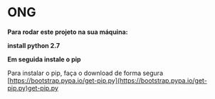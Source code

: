 # ONG
**Para rodar este projeto na sua máquina:**

**install python 2.7**

**Em seguida instale o pip**

Para instalar o pip, faça o download de forma segura [https://bootstrap.pypa.io/get-pip.py](https://bootstrap.pypa.io/get-pip.py)get-pip.py


